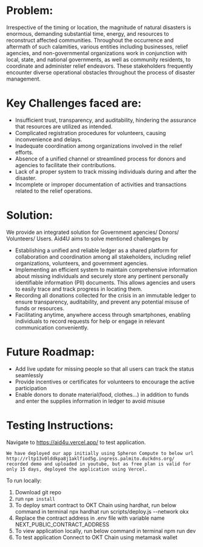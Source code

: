 # Problem:

  Irrespective of the timing or location, the magnitude of natural disasters is enormous, demanding substantial time, energy, and resources to reconstruct affected communities. Throughout the occurrence and aftermath of such calamities, various entities including businesses, relief agencies, and non-governmental organizations work in conjunction with local, state, and national governments, as well as community residents, to coordinate and administer relief endeavors. These stakeholders frequently encounter diverse operational obstacles throughout the process of disaster management.

# Key Challenges faced are:

- Insufficient trust, transparency, and auditability, hindering the assurance that resources are utilized as intended.
- Complicated registration procedures for volunteers, causing inconvenience and delays.
- Inadequate coordination among organizations involved in the relief efforts.
- Absence of a unified channel or streamlined process for donors and agencies to facilitate their contributions.
- Lack of a proper system to track missing individuals during and after the disaster.
- Incomplete or improper documentation of activities and transactions related to the relief operations.

# Solution:

We provide an integrated solution for Government agencies/ Donors/ Volunteers/ Users. Aid4U aims to solve mentioned challenges by

- Establishing a unified and reliable ledger as a shared platform for collaboration and coordination among all stakeholders, including relief organizations, volunteers, and government agencies.
- Implementing an efficient system to maintain comprehensive information about missing individuals and securely store any pertinent personally identifiable information (PII) documents. This allows agencies and users to easily trace and track progress in locating them.
- Recording all donations collected for the crisis in an immutable ledger to ensure transparency, auditability, and prevent any potential misuse of funds or resources.
- Facilitating anytime, anywhere access through smartphones, enabling individuals to record requests for help or engage in relevant communication conveniently.

# Future Roadmap:

- Add live update for missing people so that all users can track the status seamlessly
- Provide incentives or certificates for volunteers to encourage the active participation
- Enable donors to donate material(food, clothes…) in addition to funds and enter the supplies information in ledger to avoid misuse

# Testing Instructions: 

Navigate to https://aid4u.vercel.app/ to test application.

`We have deployed our app initially using Spheron Compute to below url http://rltp13v0lddkpa8j1aklfiod5g.ingress.palmito.duckdns.org/ recorded demo and uploaded in youtube, but as free plan is valid for only 15 days, deployed the application using Vercel.`

To run locally:

1. Download git repo 
2. run `npm install`
3. To deploy smart contract to OKT Chain using hardhat, run below command in terminal npx hardhat run scripts/deploy.js --network okx
4. Replace the contract address in .env file with variable name NEXT_PUBLIC_CONTRACT_ADDRESS
5. To view application locally, run below command in terminal npm run dev
6. To test application Connect to OKT Chain using metamask wallet
